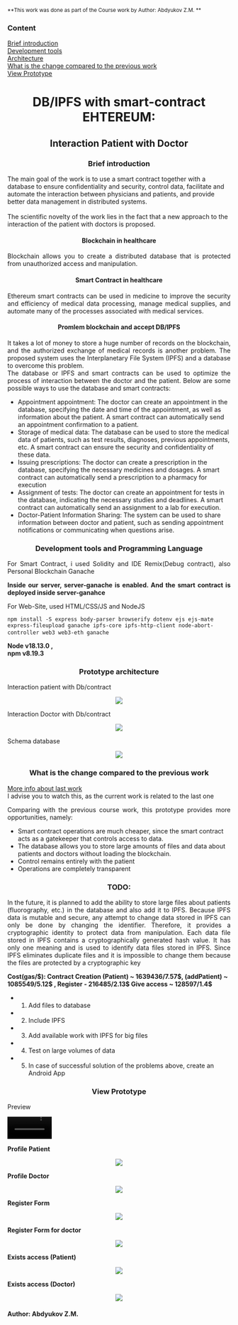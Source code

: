 <sub>**This work was done as part of the Course work by Author: Abdyukov Z.M. **</sub> 
<h3>Content</h3>

[Brief introduction](https://github.com/StrongerProgrammer7/Interaction_with_patients/tree/main#-brief-introduction-)<br>
[Development tools](https://github.com/StrongerProgrammer7/Interaction_with_patients/tree/main#development-tools-and-programming-language)<br>
[Architecture](https://github.com/StrongerProgrammer7/Interaction_with_patients/tree/main#prototype-architecture)<br>
[What is the change compared to the previous work](https://github.com/StrongerProgrammer7/Interaction_with_patients/tree/main#what-is-the-change-compared-to-the-previous-work)<br>
[View Prototype](https://github.com/StrongerProgrammer7/Interaction_with_patients/tree/main#-view-prototype-)

<div align="center">
<h1>DB/IPFS with smart-contract EHTEREUM:</h1>
<h2>Interaction Patient with Doctor </h2>
</div>
<div>
<h3 align="center"> Brief introduction </h3>
 <p>The main goal of the work is to use a smart contract together with a database to ensure confidentiality and security, control data, facilitate and automate the interaction between physicians and patients, and provide better data management in distributed systems.<br><br>
The scientific novelty of the work lies in the fact that a new approach to the interaction of the patient with doctors is proposed.</p>
    <h4 align="center">Blockchain in healthcare</h4>
    <p align="justify">Blockchain allows you to create a distributed database that is protected from unauthorized access and manipulation.</p>
    <h4 align="center">Smart Contract in healthcare</h4>
    <p align="justify">Ethereum smart contracts can be used in medicine to improve the security and efficiency of medical data processing, manage medical supplies, and automate many of the processes associated with medical services. </p>
     <h4 align="center">Promlem blockchain and accept DB/IPFS</h4>
    <p align="justify">It takes a lot of money to store a huge number of records on the blockchain, and the authorized exchange of medical records is another problem. The proposed system uses the Interplanetary File System (IPFS) and a database to overcome this problem.
<br>The database or IPFS and smart contracts can be used to optimize the process of interaction between the doctor and the patient. Below are some possible ways to use the database and smart contracts:
<ul>
  <li>Appointment appointment: The doctor can create an appointment in the database, specifying the date and time of the appointment, as well as information about the patient. A smart contract can automatically send an appointment confirmation to a patient.</li>
  <li>Storage of medical data: The database can be used to store the medical data of patients, such as test results, diagnoses, previous appointments, etc. A smart contract can ensure the security and confidentiality of these data.</li>
  <li>Issuing prescriptions: The doctor can create a prescription in the database, specifying the necessary medicines and dosages. A smart contract can automatically send a prescription to a pharmacy for execution</li>
  <li>Assignment of tests: The doctor can create an appointment for tests in the database, indicating the necessary studies and deadlines. A smart contract can automatically send an assignment to a lab for execution.</li>
  <li>Doctor-Patient Information Sharing: The system can be used to share information between doctor and patient, such as sending appointment notifications or communicating when questions arise.</li>
 </ul>
</p>
</div>

<div> 
<h3 align="center">Development tools and Programming Language</h3>
<p align="justify"> For Smart Contract, i used Solidity and IDE Remix(Debug contract), also Personal Blockchain Ganache</p>
<p align="justify"><strong>Inside our server, server-ganache is enabled. And the smart contract is deployed inside server-ganahce</strong></p>
<p align="justify"> For Web-Site, used HTML/CSS/JS and NodeJS</p>
<pre><code>npm install -S express body-parser browserify dotenv ejs ejs-mate express-fileupload ganache ipfs-core ipfs-http-client node-abort-controller web3 web3-eth ganache</code> </pre>
<p><b>Node v18.13.0 ,<br>npm v8.19.3</b></p>
</div>
<div>
<h3 align="center">Prototype architecture</h3>
<p>Interaction patient with Db/contract</p>
<p align="center"><img src="https://github.com/StrongerProgrammer7/Interaction_with_patients/assets/71569051/33d150e3-4a85-4ca3-b226-bd9ba120883a"></p>
<p>Interaction Doctor with Db/contract</p>
<p align="center"><img src="https://github.com/StrongerProgrammer7/Interaction_with_patients/assets/71569051/0af80b59-26b4-43f4-b587-f65ef5d656d4"></p>
<p>Schema database</p>
<p align="center"><img src="https://github.com/StrongerProgrammer7/Interaction_with_patients/assets/71569051/d04f90f2-a59c-4b10-8147-190346a434a0"></p>
</div>
<div>
<h3 align="center">What is the change compared to the previous work</h3>
 <p><a href="https://github.com/StrongerProgrammer7/SmartContractPatients.git"> More info about last work </a><br>
  <span>I advise you to watch this, as the current work is related to the last one</span></p>
<p align="justify">Comparing with the previous course work, this prototype provides more opportunities, namely:
 <ul>
  <li>Smart contract operations are much cheaper, since the smart contract acts as a gatekeeper that controls access to data.</li>
  <li>The database allows you to store large amounts of files and data about patients and doctors without loading the blockchain.</li>
  <li>Control remains entirely with the patient</li>
  <li>Operations are completely transparent</li><p>
</div>
<div>
<h3 align="center">TODO:</h3>
<p align="justify">
     In the future, it is planned to add the ability to store large files about patients (fluorography, etc.) in the database and also add it to IPFS. Because IPFS data is mutable and secure, any attempt to change data stored in IPFS can only be done by changing the identifier. Therefore, it provides a cryptographic identity to protect data from manipulation. Each data file stored in IPFS contains a cryptographically generated hash value. It has only one meaning and is used to identify data files stored in IPFS. Since IPFS eliminates duplicate files and it is impossible to change them because the files are protected by a cryptographic key</p>
<p> <strong>Cost(gas/$): Contract Creation (Patient) ~ 1639436/7.57$, (addPatient) ~ 1085549/5.12$ , Register - 216485/2.13$ Give access ~ 128597/1.4$</strong></p>
 
+ 1. Add files to database

+ 2. Include IPFS

+ 3. Add available work with IPFS for big files

+ 4. Test on large volumes of data

+ 5. In case of successful solution of the problems above, create an Android App
 
</div>
<div>
<h3 align="center"> View Prototype </h3>
<p align="left"> Preview </p>
<video src='' width=100px autoplay alt='This will be movie'></video>
  <p align="left"> <strong>Profile Patient</strong> </p>
<p align="center"><img src="https://github.com/StrongerProgrammer7/Interaction_with_patients/assets/71569051/8ff4a370-8ff6-4f18-b2b3-7d7886f2d3f8"></p>
 <p align="left"> <strong>Profile Doctor</strong></p>
<p align="center"><img src="https://github.com/StrongerProgrammer7/Interaction_with_patients/assets/71569051/9c1bab92-ec48-49be-8b2c-723ab1500361"></p>
 <p align="left"> <strong>Register Form</strong> </p>
<p align="center"><img src="https://github.com/StrongerProgrammer7/Interaction_with_patients/assets/71569051/db3c2fdf-98e2-4d27-89cd-6390d2bf84ad"></p>
 <p align="left"> <strong>Register Form for doctor</strong></p>
<p align="center"><img src="https://github.com/StrongerProgrammer7/Interaction_with_patients/assets/71569051/f7aea385-811d-4896-94cc-29f05a08dd60"></p>
 <p align="left"> <strong>Exists access (Patient)</strong> </p>
<p align="center"><img src="https://github.com/StrongerProgrammer7/Interaction_with_patients/assets/71569051/a9731d90-d889-4a13-a150-8de00cfabce6"></p>
 <p align="left"> <strong>Exists access (Doctor)</strong> </p>
<p align="center"><img src="https://github.com/StrongerProgrammer7/Interaction_with_patients/assets/71569051/27290612-23c5-4dc0-a13b-110f11e2fce1"></p>
</div>
<h4> Author: Abdyukov Z.M. </h4>
